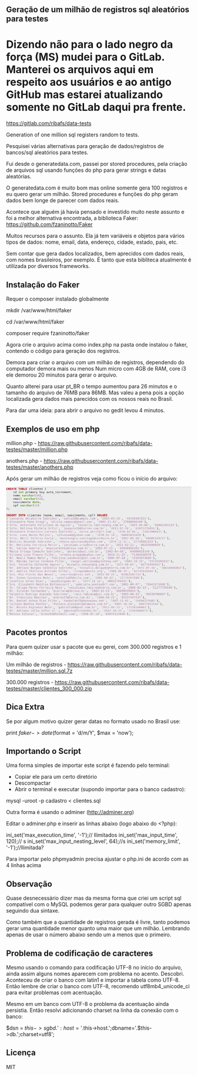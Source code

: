 ## Geração de um milhão de registros sql aleatórios para testes

# Dizendo não para o lado negro da força (MS) mudei para o GitLab. Manterei os arquivos aqui em respeito aos usuários e ao antigo GitHub mas estarei atualizando somente no GitLab daqui pra frente.
https://gitlab.com/ribafs/data-tests

Generation of one million sql registers random to tests.

Pesquisei várias alternativas para geração de dados/registros de bancos/sql aleatórios para testes.

Fui desde o generatedata.com, passei por stored procedures, pela criação de arquivos sql usando funções do php para gerar strings e datas aleatórias.

O generatedata.com é muito bom mas online somente gera 100 registros e eu quero gerar um milhão.
Stored procedures e funções do php geram dados bem longe de parecer com dados reais.

Acontece que alguém já havia pensado e investido muito neste assunto e foi a melhor alternativa encontrada, a biblioteca Faker:
https://github.com/fzaninotto/Faker

Muitos recursos para o assunto. Ela já tem variáveis e objetos para vários tipos de dados: nome, email, data, endereço, cidade, estado, pais, etc. 

Sem contar que gera dados localizados, bem aprecidos com dados reais, com nomes brasileiros, por exemplo.
É tanto que esta bibliteca atualmente é utilizada por diversos frameworks.

## Instalação do Faker

Requer o composer instalado globalmente

mkdir /var/www/html/faker

cd /var/www/html/faker

composer require fzaninotto/faker

Agora crie o arquivo acima como index.php na pasta onde instalou o faker, contendo o código para geração dos registros.

Demora para criar o arquivo com um milhão de registros, dependendo do computador demora mais ou menos
Num micro com 4GB de RAM, core i3 ele demorou 20 minutos para gerar o arquivo.

Quanto alterei para usar pt_BR o tempo aumentou para 26 minutos e o tamanho do arquivo de 76MB para 86MB.
Mas valeu a pena pois a opção localizada gera dados mais parecidos com os nossos reais no Brasil.

Para dar uma ideia: para abrir o arquivo no gedit levou 4 minutos.

## Exemplos de uso em php

million.php - https://raw.githubusercontent.com/ribafs/data-testes/master/million.php

anothers.php - https://raw.githubusercontent.com/ribafs/data-testes/master/anothers.php

Após gerar um milhão de registros veja como ficou o início do arquivo:

<img src="amostra.png">

## Pacotes prontos

Para quem quizer usar s pacote que eu gerei, com 300.000 registros e 1 milhão:

Um milhão de registros - https://raw.githubusercontent.com/ribafs/data-testes/master/million.sql.7z

300.000 registros - https://raw.githubusercontent.com/ribafs/data-testes/master/clientes_300_000.zip

## Dica Extra

Se por algum motivo quizer gerar datas no formato usado no Brasil use:

print $faker->date($format = 'd/m/Y', $max = 'now');

## Importando o Script

Uma forma simples de importar este script é fazendo pelo terminal:

- Copiar ele para um certo diretório
- Descompactar
- Abrir o terminal e executar (supondo importar para o banco cadastro):

mysql -uroot -p cadastro < clientes.sql

Outra forma é usando o adminer (http://adminer.org)

Editar o adminer.php e inserir as linhas abaixo (logo abaixo do <?php):

ini_set('max_execution_time', '-1');// Ilimitados
ini_set('max_input_time', 120);// s
ini_set('max_input_nesting_level', 64);//s
ini_set('memory_limit', '-1');//Ilimitada?

Para importar pelo phpmyadmin precisa ajustar o php.ini de acordo com as 4 linhas acima


## Observação

Quase desnecessário dizer mas da mesma forma que criei um script sql compatível com o MySQL podemos gerar para qualquer outro SGBD apenas seguindo dua sintaxe.

Como também que a quantidade de registros gerada é livre, tanto podemos gerar uma quantidade menor quanto uma maior que um milhão. Lembrando apenas de usar o número abaixo sendo um a menos que o primeiro.

## Problema de codificação de caracteres

Mesmo usando o comando para codificação UTF-8 no início do arquivo, ainda assim alguns nomes aparecem com problema no acento.
Descobri. Aconteceu de criar o banco com latin1 e importar a tabela como UTF-8.
Então lembre de criar o banco com UTF-8, recomendo utf8mb4_unicode_ci para evitar problemas com acentuação.

Mesmo em um banco com UTF-8 o problema da acentuação ainda persistia. Então resolvi adicionando charset na linha da conexão com o banco:

$dsn = $this->sgbd.':host='.$this->host.';dbname='.$this->db.';charset=utf8';

## Licença

MIT
